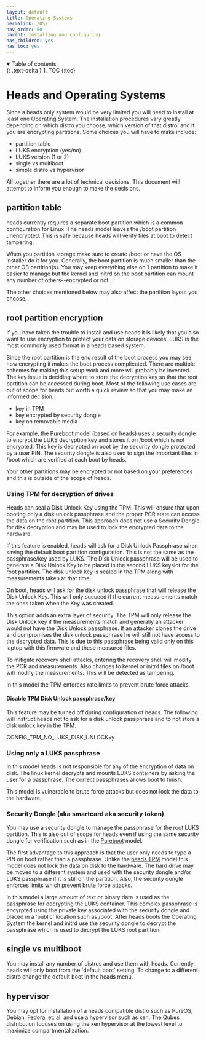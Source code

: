 ```yaml
---
layout: default
title: Operating Systems
permalink: /OS/
nav_order: 80
parent: Installing and configuring
has_children: yes
has_toc: yes
---
```


<!-- markdownlint-disable MD033 -->
<details open markdown="block">
  <summary>
    Table of contents
  </summary>
  {: .text-delta }
1. TOC
{:toc}
</details>
<!-- markdownlint-enable MD033 -->

Heads and Operating Systems
====

Since a heads only system would be very limited you will need to install at least one Operating System.  The installation procedures vary greatly depending on which distro you choose, which version of that distro, and if you are encrypting partitions.  Some choices you will have to make include:

* partition table
* LUKS encryption (yes/no)
* LUKS version (1 or 2)
* single vs multiboot
* simple distro vs hypervisor

All together there are a lot of technical decisions.  This document will attempt to inform you enough to make the decisions.


partition table
----

heads currently requires a separate boot partition which is a common configuration for Linux.  The heads model leaves the /boot partition unencrypted.  This is safe because heads will verify files at boot to detect tampering.

When you partition storage make sure to create /boot or have the OS installer do it for you.  Generally, the boot partition is much smaller than the other OS partition(s).  You may keep everything else on 1 partition to make it easier to manage but the kernel and initrd on the boot partition can mount any number of others--encrypted or not.

The other choices mentioned below may also affect the partition layout you choose.


root partition encryption
----

If you have taken the trouble to install and use heads it is likely that you also want to use encryption to protect your data on storage devices.  LUKS is the most commonly used format in a heads based system.  

Since the root partition is the end result of the boot process you may see how encrypting it makes the boot process complicated.  There are multiple schemes for making this setup work and more will probably be invented.  The key issue is deciding where to store the decryption key so that the root partition can be accessed during boot.  Most of the following use cases are out of scope for heads but worth a quick review so that you may make an informed decision.

* key in TPM
* key encrypted by security dongle
* key on removable media

For example, the [Pureboot](https://docs.puri.sm/PureBoot.html) model (based on heads) uses a security dongle to encrypt the LUKS decryption key and stores it on /boot which is not encrypted.  This key is decrypted on boot by the security dongle protected by a user PIN.  The security dongle is also used to sign the important files in /boot which are verified at each boot by heads.  

Your other partitions may be encrypted or not based on your preferences and this is outside of the scope of heads.

### Using TPM for decryption of drives

Heads can seal a Disk Unlock Key using the TPM.  This will ensure that upon booting only a disk unlock passphrase and the proper PCR state can access the data on the root partition.  This approach does not use a Security Dongle for disk decryption and may be used to lock the encrypted data to the hardware.

If this feature is enabled, heads will ask for a Disk Unlock Passphrase when saving the default boot partition configuration.  This is not the same as the passphrase/key used by LUKS.  The Disk Unlock passphrase will be used to generate a Disk Unlock Key to be placed in the second LUKS keyslot for the root partition.  The disk unlock key is sealed in the TPM along with measurements taken at that time.

On boot, heads will ask for the disk unlock passphrase that will release the Disk Unlock Key.  This will only succeed if the current measurements match the ones taken when the Key was created.  

This option adds an extra layer of security.  The TPM will only release the Disk Unlock key if the measurements match and generally an attacker would not have the Disk Unlock passphrase.   If an attacker clones the drive and compromises the disk unlock passphrase he will still not have access to the decrypted data.  This is due to this passphrase being valid only on this laptop with this firmware and these measured files.  

To mitigate recovery shell attacks, entering the recovery shell will modify the PCR and measurements. Also changes to kernel or initrd files on /boot will modify the measurements.  This will be detected as tampering.

In this model the TPM enforces rate limits to prevent brute force attacks.

#### Disable TPM Disk Unlock passphrase/key

This feature may be turned off during configuration of heads.  The following will instruct heads not to ask for a disk unlock passphrase and to not store a disk unlock key in the TPM.  

  CONFIG_TPM_NO_LUKS_DISK_UNLOCK=y


### Using only a LUKS passphrase

In this model heads is not responsible for any of the encryption of data on disk.  The linux kernel decrypts and mounts LUKS containers by asking the user for a passphrase.  The correct passphrases allows boot to finish.

This model is vulnerable to brute force attacks but does not lock the data to the hardware.

### Security Dongle (aka smartcard aka security token)

You may use a security dongle to manage the passphrase for the root LUKS partition.  This is also out of scope for heads even if using the same security dongle for verification such as in the [Pureboot](https://docs.puri.sm/PureBoot.html) model.  

The first advantage to this approach is that the user only needs to type a PIN on boot rather than a passphrase.  Unlike the [heads TPM](#using-tpm-for-decryption-of-drives) model this model does not lock the data on disk to the hardware.  The hard drive may be moved to a different system and used with the security dongle and/or LUKS passphrase if it is still on the partition.  Also, the security dongle enforces limits which prevent brute force attacks.

In this model a large amount of text or binary data is used as the passphrase for decrypting the LUKS container.  This complex passphrase is encyrpted using the private key associated with the security dongle and placed in a 'public' location such as /boot.  After heads boots the Operating System the kernel and initrd use the security dongle to decrypt the passphrase which is used to decrypt the LUKS root partition.  


single vs multiboot
----

You may install any number of distros and use them with heads.  Currently, heads will only boot from the 'default boot' setting.  To change to a different distro change the default boot in the heads menu.


hypervisor
----

You may opt for installation of a heads compatible distro such as PureOS, Debian, Fedora, et. al.  and use a hypervisor such as xen.  The Qubes distribution focuses on using the xen hypervisor at the lowest level to maximize compartmentalization.  
